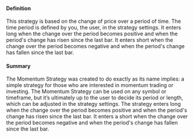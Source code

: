 #### Definition

This strategy is based on the change of price over a period of time. The time period is defined by you, the user, in the strategy settings. It enters long when the change over the period becomes positive and when the period's change has risen since the last bar. It enters short when the change over the period becomes negative and when the period's change has fallen since the last bar.

#### Summary

The Momentum Strategy was created to do exactly as its name implies: a simple strategy for those who are interested in momentum trading or investing. The Momentum Strategy can be used on any symbol or timeframe, but it’s ultimately up to the user to decide its period or length, which can be adjusted in the strategy settings. The strategy enters long when the change over the period becomes positive and when the period's change has risen since the last bar. It enters a short when the change over the period becomes negative and when the period's change has fallen since the last bar.